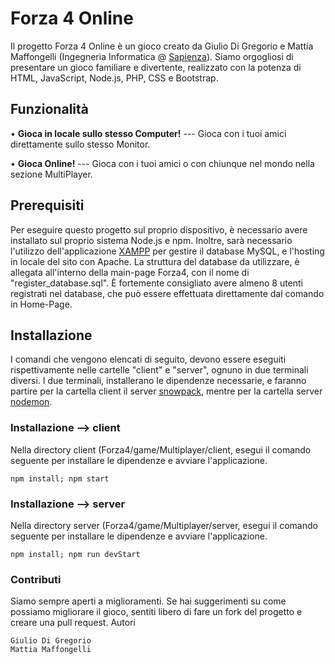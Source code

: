 # Forza 4 Online

Il progetto Forza 4 Online è un gioco creato da Giulio Di Gregorio e Mattia Maffongelli 
(Ingegneria Informatica @ [Sapienza](https://www.uniroma1.it/it/pagina-strutturale/home)). 
Siamo orgogliosi di presentare un gioco familiare e divertente, realizzato con la potenza di HTML, JavaScript, Node.js, PHP, CSS e Bootstrap.

## Funzionalità

• **Gioca in locale sullo stesso Computer!** --- Gioca con i tuoi amici direttamente sullo stesso Monitor. 

• **Gioca Online!** --- Gioca con i tuoi amici o con chiunque nel mondo nella sezione MultiPlayer.

## Prerequisiti

Per eseguire questo progetto sul proprio dispositivo, è necessario avere installato sul proprio sistema Node.js e npm.
Inoltre, sarà necessario l'utilizzo dell'applicazione [XAMPP](https://www.apachefriends.org/it/index.html) per gestire il database MySQL, e l'hosting in locale del sito con Apache. La struttura del database da utilizzare, è allegata all'interno della main-page Forza4, con il nome di "register_database.sql". 
È fortemente consigliato avere almeno 8 utenti registrati nel database, che può essere effettuata direttamente dal comando in Home-Page.

## Installazione

I comandi che vengono elencati di seguito, devono essere eseguiti rispettivamente nelle cartelle "client" e "server", ognuno in due terminali diversi.
I due terminali, installerano le dipendenze necessarie, e faranno partire per la cartella client il server [snowpack](https://www.snowpack.dev/), mentre per la cartella server [nodemon](https://nodemon.io/).

### Installazione --> client

Nella directory client (Forza4/game/Multiplayer/client, esegui il comando seguente per installare le dipendenze e avviare l'applicazione.

`npm install;
npm start`

### Installazione --> server

Nella directory server (Forza4/game/Multiplayer/server, esegui il comando seguente per installare le dipendenze e avviare l'applicazione.

`npm install;
npm run devStart`

### Contributi
Siamo sempre aperti a miglioramenti. Se hai suggerimenti su come possiamo migliorare il gioco, sentiti libero di fare un fork del progetto e creare una pull request.
Autori

    Giulio Di Gregorio
    Mattia Maffongelli
